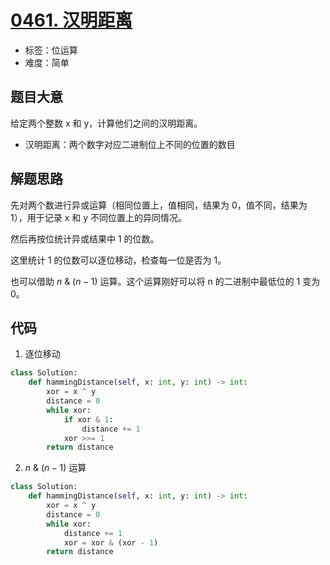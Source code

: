 # [0461. 汉明距离](https://leetcode-cn.com/problems/hamming-distance/)

- 标签：位运算
- 难度：简单

## 题目大意

给定两个整数 x 和 y，计算他们之间的汉明距离。

- 汉明距离：两个数字对应二进制位上不同的位置的数目

## 解题思路

先对两个数进行异或运算（相同位置上，值相同，结果为 0，值不同，结果为 1），用于记录 x 和 y 不同位置上的异同情况。

然后再按位统计异或结果中 1 的位数。

这里统计 1 的位数可以逐位移动，检查每一位是否为 1。

也可以借助  $n~\&~(n-1)$  运算。这个运算刚好可以将 n 的二进制中最低位的 1 变为 0。

## 代码

1. 逐位移动
```Python
class Solution:
    def hammingDistance(self, x: int, y: int) -> int:
        xor = x ^ y
        distance = 0
        while xor:
            if xor & 1:
                distance += 1
            xor >>= 1
        return distance
```

2. $n~\&~(n-1)$  运算
```Python
class Solution:
    def hammingDistance(self, x: int, y: int) -> int:
        xor = x ^ y
        distance = 0
        while xor:
            distance += 1
            xor = xor & (xor - 1)
        return distance
```

